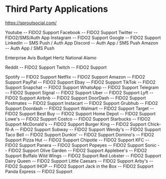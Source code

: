 # Third Party Applications

https://sproutsocial.com/


Youtube     -- FIDO2 Support
Facebook    -- FIDO2 Support
Twitter     -- FIDO2/SMS/Auth App
Instagram   -- FIDO2 Support
Google      -- FIDO2 Support
LinkedIn    -- SMS Push / Auth App
Discord     -- Auth App / SMS Push
Amazon      -- Auth App / SMS Push

Enterprise
Avis
Budget
Hertz
National
Alamo



Reddit      -- FIDO2 Support
Twitch      -- FIDO2 Support

Spotify     -- FIDO2 Support
Netflix     -- FIDO2 Support
Amazon      -- FIDO2 Support
PayPal      -- FIDO2 Support
Ebay        -- FIDO2 Support
TikTok      -- FIDO2 Support
Snapchat    -- FIDO2 Support
WhatsApp    -- FIDO2 Support
Telegram    -- FIDO2 Support
Signal      -- FIDO2 Support
Uber        -- FIDO2 Support
Lyft        -- FIDO2 Support
Airbnb      -- FIDO2 Support
DoorDash    -- FIDO2 Support
Postmates   -- FIDO2 Support
Instacart   -- FIDO2 Support
Grubhub     -- FIDO2 Support
Doordash    -- FIDO2 Support
Walmart     -- FIDO2 Support
Target      -- FIDO2 Support
Best Buy    -- FIDO2 Support
Home Depot  -- FIDO2 Support
Lowe's      -- FIDO2 Support
Costco      -- FIDO2 Support
Starbucks   -- FIDO2 Support
McDonald's  -- FIDO2 Support
Burger King -- FIDO2 Support
Chick-fil-A -- FIDO2 Support
Subway      -- FIDO2 Support
Wendy's     -- FIDO2 Support
Taco Bell   -- FIDO2 Support
Dunkin'     -- FIDO2 Support
Domino's    -- FIDO2 Support
Pizza Hut   -- FIDO2 Support
Chipotle    -- FIDO2 Support
KFC         -- FIDO2 Support
Panera      -- FIDO2 Support
Popeyes     -- FIDO2 Support
Sonic       -- FIDO2 Support
Olive Garden -- FIDO2 Support
Applebee's  -- FIDO2 Support
Buffalo Wild Wings -- FIDO2 Support
Red Lobster -- FIDO2 Support
Dairy Queen -- FIDO2 Support
Little Caesars -- FIDO2 Support
Arby's      -- FIDO2 Support
IHOP        -- FIDO2 Support
Jack in the Box -- FIDO2 Support
Panda Express -- FIDO2 Support


